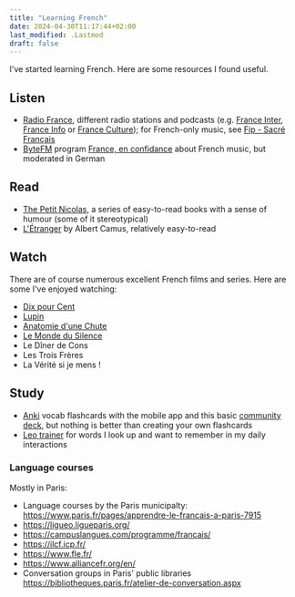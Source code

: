 ```yaml
---
title: "Learning French"
date: 2024-04-30T11:17:44+02:00
last_modified: .Lastmod
draft: false
---
```


I've started learning French. Here are some resources I found useful.

## Listen

- [Radio France], different radio stations and podcasts (e.g. [France Inter], [France Info] or [France Culture]); for French-only music, see [Fip - Sacré Français]
- [ByteFM] program [France, en confidance] about French music, but moderated in German

[Radio France]: https://www.radiofrance.fr/
[France Inter]: https://www.radiofrance.fr/franceinter
[France Info]: https://www.francetvinfo.fr/en-direct/radio.html
[France Culture]: https://www.radiofrance.fr/franceculture
[France, en confidance]: https://www.byte.fm/sendungen/la-france-en-confidence/
[ByteFM]: https://www.byte.fm/
[Fip - Sacré Français]: https://www.radiofrance.fr/fip/radio-sacre-francais

## Read

- [The Petit Nicolas], a series of easy-to-read books with a sense of humour (some of it stereotypical)
- [L'Étranger] by Albert Camus, relatively easy-to-read

[The Petit Nicolas]: https://www.petitnicolas.com/
[L'Étranger]: https://fr.wikipedia.org/wiki/L%27%C3%89tranger

## Watch

There are of course numerous excellent French films and series. Here are some I've enjoyed watching:

- [Dix pour Cent](https://fr.wikipedia.org/wiki/Dix_pour_cent)
- [Lupin](<https://fr.wikipedia.org/wiki/Lupin_(s%C3%A9rie_t%C3%A9l%C3%A9vis%C3%A9e,_2021)>)
- [Anatomie d'une Chute](https://fr.wikipedia.org/wiki/Anatomie_d%27une_chute)
- [Le Monde du Silence](<https://fr.wikipedia.org/wiki/Le_Monde_du_silence_(film)>)
- Le Dîner de Cons
- Les Trois Frères
- La Vérité si je mens !

## Study

- [Anki] vocab flashcards with the mobile app and this basic [community deck], but nothing is better than creating your own flashcards
- [Leo trainer] for words I look up and want to remember in my daily interactions

[Anki]: https://apps.ankiweb.net/index.html
[community deck]: https://ankiweb.net/shared/info/893324022
[Leo trainer]: https://dict.leo.org/trainer/index.php

### Language courses

Mostly in Paris:

- Language courses by the Paris municipalty: https://www.paris.fr/pages/apprendre-le-francais-a-paris-7915
- https://ligueo.ligueparis.org/
- https://campuslangues.com/programme/francais/
- https://ilcf.icp.fr/
- https://www.fle.fr/
- https://www.alliancefr.org/en/
- Conversation groups in Paris' public libraries https://bibliotheques.paris.fr/atelier-de-conversation.aspx
